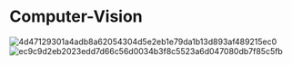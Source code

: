 # Computer-Vision
[]()![4d47129301a4adb8a62054304d5e2eb1e79da1b13d893af489215ec0](https://user-images.githubusercontent.com/98636972/192823853-fb283ffa-1366-45fb-a7f3-d389d7e363b8.png)
![ec9c9d2eb2023edd7d66c56d0034b3f8c5523a6d047080db7f85c5fb](https://user-images.githubusercontent.com/98636972/192823896-c64978af-86c0-4cc6-8f7e-413acc27964c.jpeg)
